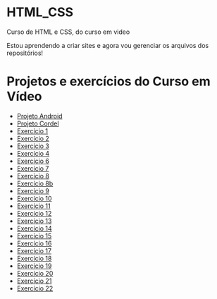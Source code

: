 # HTML_CSS
 Curso de HTML e CSS, do curso em video

Estou aprendendo a criar sites e agora vou gerenciar os arquivos dos repositórios!

# Projetos e exercícios do Curso em Vídeo
<ul>
    <li><a href="https://denilsonpereira.github.io/projeto-android/">Projeto Android</a>
    <li><a href="https://denilsonpereira.github.io/projeto-cordel/">Projeto Cordel</a><br>
    <li><a href="https://denilsonpereira.github.io/HTML_CSS/exercicios/ex001/index.html" target="_blank"> Exercício 1</a> 
    <li><a href="https://denilsonpereira.github.io/HTML_CSS/exercicios/ex002/index.html" target="_blank"> Exercício 2</a> 
    <li><a href="https://denilsonpereira.github.io/HTML_CSS/exercicios/ex003/index.html" target="_blank"> Exercício 3</a> 
    <li><a href="https://denilsonpereira.github.io/HTML_CSS/exercicios/ex004/index.html" target="_blank"> Exercício 4</a> 
    <li><a href="https://denilsonpereira.github.io/HTML_CSS/exercicios/ex006/index.html" target="_blank"> Exercício 6</a>
    <li><a href="https://denilsonpereira.github.io/HTML_CSS/exercicios/ex0007/index.html" target="_blank"> Exercício 7</a>
    <li><a href="https://denilsonpereira.github.io/HTML_CSS/exercicios/ex008/index.html" target="_blank"> Exercício 8</a>
    <li><a href="https://denilsonpereira.github.io/HTML_CSS/exercicios/ex008b/index.html" target="_blank"> Exercício 8b</a>
    <li><a href="https://denilsonpereira.github.io/HTML_CSS/exercicios/ex009/index.html" target="_blank"> Exercício 9</a>
    <li><a href="https://denilsonpereira.github.io/HTML_CSS/exercicios/ex0010/index.html" target="_blank"> Exercício 10</a>
    <li><a href="https://denilsonpereira.github.io/HTML_CSS/exercicios/ex0011/index.html" target="_blank"> Exercício 11</a>
    <li><a href="https://denilsonpereira.github.io/HTML_CSS/exercicios/ex0012/index.html" target="_blank"> Exercício 12</a>
    <li><a href="https://denilsonpereira.github.io/HTML_CSS/exercicios/ex0013/index.html" target="_blank"> Exercício 13</a>
    <li><a href="https://denilsonpereira.github.io/HTML_CSS/exercicios/ex0014/index.html" target="_blank"> Exercício 14</a>
    <li><a href="https://denilsonpereira.github.io/HTML_CSS/exercicios/ex0015/index.html" target="_blank"> Exercício 15</a>
    <li><a href="https://denilsonpereira.github.io/HTML_CSS/exercicios/ex0016/index.html" target="_blank"> Exercício 16</a>
    <li><a href="https://denilsonpereira.github.io/HTML_CSS/exercicios/ex0017/fontes01.html" target="_blank"> Exercício 17</a>
    <li><a href="https://denilsonpereira.github.io/HTML_CSS/exercicios/ex0018/fonte01.html" target="_blank"> Exercício 18</a>
    <li><a href="https://denilsonpereira.github.io/HTML_CSS/exercicios/ex0019/seletor01.html" target="_blank"> Exercício 19</a>
    <li><a href="https://denilsonpereira.github.io/HTML_CSS/exercicios/ex0020/links.html" target="_blank"> Exercício 20</a>
    <li><a href="https://denilsonpereira.github.io/HTML_CSS/exercicios/ex0021/caixa01.html" target="_blank"> Exercício 21</a>
    <li><a href="https://denilsonpereira.github.io/HTML_CSS/exercicios/ex0022/fundo01.html" target="_blank"> Exercício 22</a>
